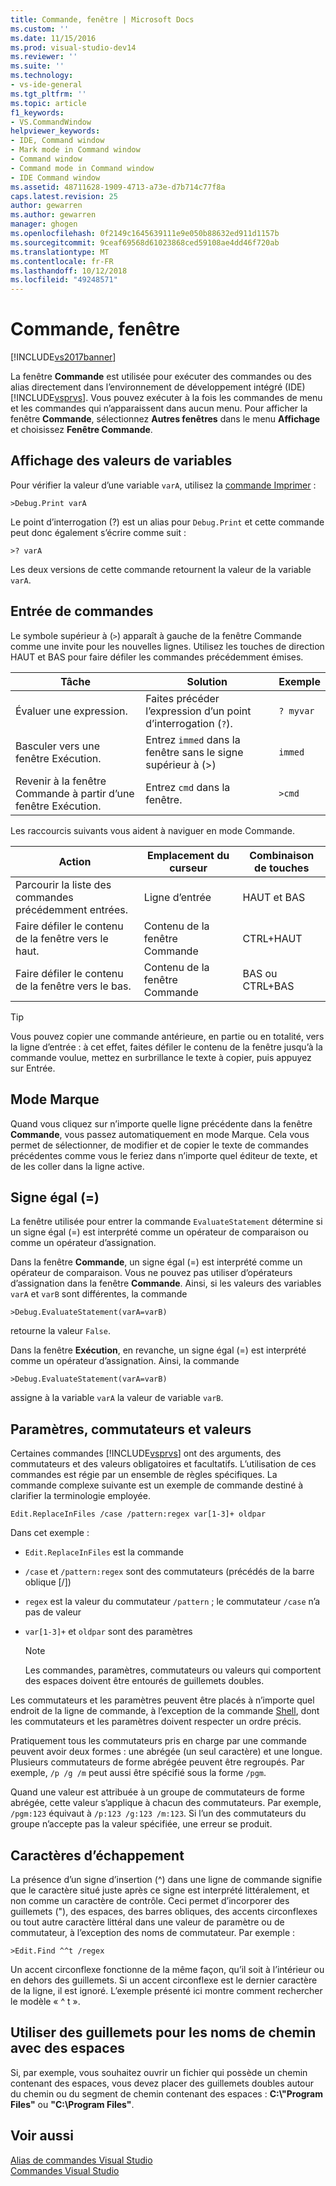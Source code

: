 ```yaml
---
title: Commande, fenêtre | Microsoft Docs
ms.custom: ''
ms.date: 11/15/2016
ms.prod: visual-studio-dev14
ms.reviewer: ''
ms.suite: ''
ms.technology:
- vs-ide-general
ms.tgt_pltfrm: ''
ms.topic: article
f1_keywords:
- VS.CommandWindow
helpviewer_keywords:
- IDE, Command window
- Mark mode in Command window
- Command window
- Command mode in Command window
- IDE Command window
ms.assetid: 48711628-1909-4713-a73e-d7b714c77f8a
caps.latest.revision: 25
author: gewarren
ms.author: gewarren
manager: ghogen
ms.openlocfilehash: 0f2149c1645639111e9e050b88632ed911d1157b
ms.sourcegitcommit: 9ceaf69568d61023868ced59108ae4dd46f720ab
ms.translationtype: MT
ms.contentlocale: fr-FR
ms.lasthandoff: 10/12/2018
ms.locfileid: "49248571"
---
```

# <a name="command-window"></a>Commande, fenêtre
[!INCLUDE[vs2017banner](../../includes/vs2017banner.md)]

  
La fenêtre **Commande** est utilisée pour exécuter des commandes ou des alias directement dans l’environnement de développement intégré (IDE) [!INCLUDE[vsprvs](../../includes/vsprvs-md.md)]. Vous pouvez exécuter à la fois les commandes de menu et les commandes qui n’apparaissent dans aucun menu. Pour afficher la fenêtre **Commande**, sélectionnez **Autres fenêtres** dans le menu **Affichage** et choisissez **Fenêtre Commande**.  
  
## <a name="displaying-the-values-of-variables"></a>Affichage des valeurs de variables  
 Pour vérifier la valeur d’une variable `varA`, utilisez la [commande Imprimer](../../ide/reference/print-command.md) :  
  
```  
>Debug.Print varA  
```  
  
 Le point d’interrogation (?) est un alias pour `Debug.Print` et cette commande peut donc également s’écrire comme suit :  
  
```  
>? varA  
```  
  
 Les deux versions de cette commande retournent la valeur de la variable `varA`.  
  
## <a name="entering-commands"></a>Entrée de commandes  
 Le symbole supérieur à (`>`) apparaît à gauche de la fenêtre Commande comme une invite pour les nouvelles lignes. Utilisez les touches de direction HAUT et BAS pour faire défiler les commandes précédemment émises.  
  
|Tâche|Solution|Exemple|  
|----------|--------------|-------------|  
|Évaluer une expression.|Faites précéder l’expression d’un point d’interrogation (`?`).|`? myvar`|  
|Basculer vers une fenêtre Exécution.|Entrez `immed` dans la fenêtre sans le signe supérieur à (>)|`immed`|  
|Revenir à la fenêtre Commande à partir d’une fenêtre Exécution.|Entrez `cmd` dans la fenêtre.|`>cmd`|  
  
 Les raccourcis suivants vous aident à naviguer en mode Commande.  
  
|Action|Emplacement du curseur|Combinaison de touches|  
|------------|---------------------|----------------|  
|Parcourir la liste des commandes précédemment entrées.|Ligne d’entrée|HAUT et BAS|  
|Faire défiler le contenu de la fenêtre vers le haut.|Contenu de la fenêtre Commande|CTRL+HAUT|  
|Faire défiler le contenu de la fenêtre vers le bas.|Contenu de la fenêtre Commande|BAS ou CTRL+BAS|  
  
> [!TIP]
>  Vous pouvez copier une commande antérieure, en partie ou en totalité, vers la ligne d’entrée : à cet effet, faites défiler le contenu de la fenêtre jusqu’à la commande voulue, mettez en surbrillance le texte à copier, puis appuyez sur Entrée.  
  
## <a name="mark-mode"></a>Mode Marque  
 Quand vous cliquez sur n’importe quelle ligne précédente dans la fenêtre **Commande**, vous passez automatiquement en mode Marque. Cela vous permet de sélectionner, de modifier et de copier le texte de commandes précédentes comme vous le feriez dans n’importe quel éditeur de texte, et de les coller dans la ligne active.  
  
## <a name="the-equals--sign"></a>Signe égal (=)  
 La fenêtre utilisée pour entrer la commande `EvaluateStatement` détermine si un signe égal (=) est interprété comme un opérateur de comparaison ou comme un opérateur d’assignation.  
  
 Dans la fenêtre **Commande**, un signe égal (=) est interprété comme un opérateur de comparaison. Vous ne pouvez pas utiliser d’opérateurs d’assignation dans la fenêtre **Commande**. Ainsi, si les valeurs des variables `varA` et `varB` sont différentes, la commande  
  
```  
>Debug.EvaluateStatement(varA=varB)  
```  
  
 retourne la valeur `False`.  
  
 Dans la fenêtre **Exécution**, en revanche, un signe égal (=) est interprété comme un opérateur d’assignation. Ainsi, la commande  
  
```  
>Debug.EvaluateStatement(varA=varB)  
```  
  
 assigne à la variable `varA` la valeur de variable `varB`.  
  
## <a name="parameters-switches-and-values"></a>Paramètres, commutateurs et valeurs  
 Certaines commandes [!INCLUDE[vsprvs](../../includes/vsprvs-md.md)] ont des arguments, des commutateurs et des valeurs obligatoires et facultatifs. L’utilisation de ces commandes est régie par un ensemble de règles spécifiques. La commande complexe suivante est un exemple de commande destiné à clarifier la terminologie employée.  
  
```  
Edit.ReplaceInFiles /case /pattern:regex var[1-3]+ oldpar   
```  
  
 Dans cet exemple :  
  
-   `Edit.ReplaceInFiles` est la commande  
  
-   `/case` et `/pattern:regex` sont des commutateurs (précédés de la barre oblique [/])  
  
-   `regex` est la valeur du commutateur `/pattern` ; le commutateur `/case` n’a pas de valeur  
  
-   `var[1-3]+` et `oldpar` sont des paramètres  
  
    > [!NOTE]
    >  Les commandes, paramètres, commutateurs ou valeurs qui comportent des espaces doivent être entourés de guillemets doubles.  
  
 Les commutateurs et les paramètres peuvent être placés à n’importe quel endroit de la ligne de commande, à l’exception de la commande [Shell](../../ide/reference/shell-command.md), dont les commutateurs et les paramètres doivent respecter un ordre précis.  
  
 Pratiquement tous les commutateurs pris en charge par une commande peuvent avoir deux formes : une abrégée (un seul caractère) et une longue. Plusieurs commutateurs de forme abrégée peuvent être regroupés. Par exemple, `/p /g /m` peut aussi être spécifié sous la forme `/pgm`.  
  
 Quand une valeur est attribuée à un groupe de commutateurs de forme abrégée, cette valeur s’applique à chacun des commutateurs. Par exemple, `/pgm:123` équivaut à `/p:123 /g:123 /m:123`. Si l’un des commutateurs du groupe n’accepte pas la valeur spécifiée, une erreur se produit.  
  
## <a name="escape-characters"></a>Caractères d’échappement  
 La présence d’un signe d’insertion (^) dans une ligne de commande signifie que le caractère situé juste après ce signe est interprété littéralement, et non comme un caractère de contrôle. Ceci permet d’incorporer des guillemets ("), des espaces, des barres obliques, des accents circonflexes ou tout autre caractère littéral dans une valeur de paramètre ou de commutateur, à l’exception des noms de commutateur. Par exemple :  
  
```  
>Edit.Find ^^t /regex  
```  
  
 Un accent circonflexe fonctionne de la même façon, qu’il soit à l’intérieur ou en dehors des guillemets. Si un accent circonflexe est le dernier caractère de la ligne, il est ignoré. L’exemple présenté ici montre comment rechercher le modèle « ^ t ».  
  
## <a name="use-quotes-for-path-names-with-spaces"></a>Utiliser des guillemets pour les noms de chemin avec des espaces  
 Si, par exemple, vous souhaitez ouvrir un fichier qui possède un chemin contenant des espaces, vous devez placer des guillemets doubles autour du chemin ou du segment de chemin contenant des espaces : **C:\\"Program Files"** ou **"C:\Program Files"**.  
  
## <a name="see-also"></a>Voir aussi  
 [Alias de commandes Visual Studio](../../ide/reference/visual-studio-command-aliases.md)   
 [Commandes Visual Studio](../../ide/reference/visual-studio-commands.md)



